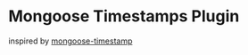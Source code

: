 Mongoose Timestamps Plugin
==========================

inspired by [mongoose-timestamp](github.com/drudge/mongoose-timestamp)